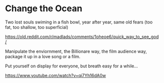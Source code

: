 # Change the Ocean

Two lost souls swiming in a fish bowl, year after year, same old fears (too fat, too shallow, too superficial)

https://old.reddit.com/r/madlads/comments/1oheoe6/quick_way_to_see_god/

Manipulate the enviornment, the Billionare way, the film audience way, package it up in a love song or a film.

Put yourself on display for everyone, but breath easy for a while... 

https://www.youtube.com/watch?v=qi7Yh16dA0w
